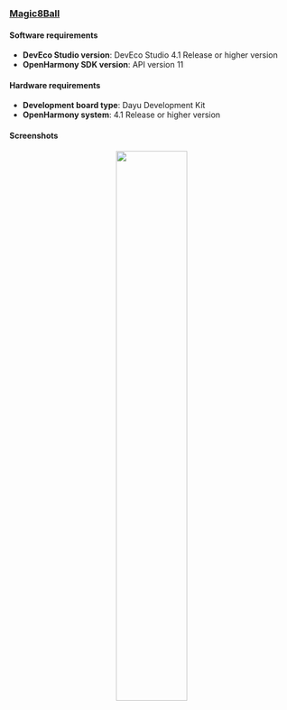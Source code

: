 ### [Magic8Ball](https://github.com/eclipse-oniro4openharmony/app-Magic8Ball)  
#### Software requirements
- **DevEco Studio version**: DevEco Studio 4.1 Release or higher version
- **OpenHarmony SDK version**: API version 11

#### Hardware requirements
- **Development board type**: Dayu Development Kit
- **OpenHarmony system**: 4.1 Release or higher version

#### Screenshots
<div style="text-align: center">
    <img src='../images/entertainment/magic8ball/image1.png' width='50%'>
</div>
